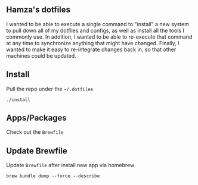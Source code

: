 ## Hamza's dotfiles
I wanted to be able to execute a single command to "install" a new system to pull down all of my dotfiles and configs, as well as install all the tools I commonly use. In addition, I wanted to be able to re-execute that command at any time to synchronize anything that might have changed. Finally, I wanted to make it easy to re-integrate changes back in, so that other machines could be updated.


## Install
Pull the repo under the `~/.dotfiles` 
```
./install
```
## Apps/Packages
Check out the `Brewfile`

## Update Brewfile
Update `Brewfile` after install new app via homebrew
```
brew bundle dump --force --describe
```